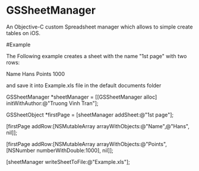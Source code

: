 GSSheetManager
==============

An Objective-C custom Spreadsheet manager which allows to simple create tables on iOS.

#Example

The Following example creates a sheet with the name "1st page" with two rows:

Name	Hans
Points	1000

and save it into Example.xls file in the default documents folder

GSSheetManager *sheetManager = [[GSSheetManager alloc] initWithAuthor:@"Truong Vinh Tran"];

GSSheetObject *firstPage = [sheetManager addSheet:@"1st page"];

[firstPage addRow:[NSMutableArray arrayWithObjects:@"Name",@"Hans", nil]];

[firstPage addRow:[NSMutableArray arrayWithObjects:@"Points",[NSNumber numberWithDouble:1000], nil]];

[sheetManager writeSheetToFile:@"Example.xls"];